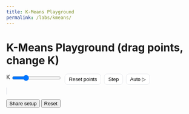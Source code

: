 ```yaml
---
title: K-Means Playground
permalink: /labs/kmeans/
---
```


# K-Means Playground (drag points, change K)

<div class="km-toolbar">
  <label>K <input id="kval" type="range" min="2" max="6" value="3"></label>
  <button id="reset">Reset points</button>
  <button id="step">Step</button>
  <button id="auto">Auto ▷</button>
</div>
<canvas id="km" width="720" height="440" style="border:1px solid #e5e7eb;border-radius:10px"></canvas>

<button id="shareLink">Share setup</button>
<button id="resetState">Reset</button>

<style>
.km-toolbar{display:flex;gap:8px;margin-bottom:8px}
.km-toolbar button{padding:6px 10px;border:1px solid #e5e7eb;border-radius:8px;background:#fff;cursor:pointer}
.km-toolbar input[type=range]{vertical-align:middle}
html[data-theme="dark"] #km{border-color:#1f2937}
html[data-theme="dark"] .km-toolbar button{background:#0f172a;border-color:#1f2937;color:#e8eef7}
</style>

<script>
// 1) Load initial state (defaults if no query present)
const state = StateShare.load({ k:3, pts:[] }); // pts = [[x,y], ...]

// TODO: initialize your UI from state.k and state.pts here
// e.g., set k slider/input, draw existing points

// 2) Whenever k or points change, call:
function persist(){ StateShare.save({ k: currentK, pts: currentPointsArray }); }

// 3) Wire buttons
document.getElementById('shareLink').onclick = e => StateShare.copyLink(e.target);
document.getElementById('resetState').onclick = () => StateShare.reset();
</script>


<script>
(function(){
  const W=720,H=440,c=document.getElementById('km'),g=c.getContext('2d');
  const col=['#2563eb','#16a34a','#f59e0b','#ef4444','#a855f7','#06b6d4'];
  let P=[], C=[], K=3, dragging=null, auto=null;

  function rand(n){ return Math.random()*n|0; }
  function init(n=140){
    P=[...Array(n)].map(()=>({x:20+Math.random()*(W-40), y:20+Math.random()*(H-40), k:0}));
    C=[...Array(K)].map((_,i)=>({x:W*(i+1)/(K+1), y:H*(i+1)/(K+1)}));
    assign(); draw();
  }
  function assign(){
    P.forEach(p=>{
      let best=0,b=1e9;
      for(let k=0;k<K;k++){
        const dx=p.x-C[k].x, dy=p.y-C[k].y, d=dx*dx+dy*dy;
        if(d<b){b=d;best=k;}
      }
      p.k=best;
    });
  }
  function update(){
    for(let k=0;k<K;k++){
      const S=P.filter(p=>p.k===k);
      if(S.length){ C[k].x=S.reduce((s,p)=>s+p.x,0)/S.length; C[k].y=S.reduce((s,p)=>s+p.y,0)/S.length; }
    }
  }
  function step(){ assign(); update(); draw(); }
  function draw(){
    g.clearRect(0,0,W,H);
    P.forEach(p=>{ g.fillStyle=col[p.k]; g.beginPath(); g.arc(p.x,p.y,3,0,6.283); g.fill(); });
    for(let k=0;k<K;k++){ g.strokeStyle=col[k]; g.lineWidth=3; g.strokeRect(C[k].x-6,C[k].y-6,12,12); }
  }

  // Interactions: drag points, click to add
  c.onmousedown=e=>{
    const r=c.getBoundingClientRect(), x=e.clientX-r.left, y=e.clientY-r.top;
    const hit=P.find(p=> (p.x-x)**2+(p.y-y)**2 < 7**2 );
    if(hit){ dragging=hit; }
    else { P.push({x,y,k:0}); step(); }
  };
  c.onmousemove=e=>{
    if(!dragging) return;
    const r=c.getBoundingClientRect(); dragging.x=e.clientX-r.left; dragging.y=e.clientY-r.top; step();
  };
  c.onmouseup=()=> dragging=null; c.onmouseleave=()=> dragging=null;

  // Controls
  document.getElementById('kval').oninput=e=>{
    K=+e.target.value; C=[...Array(K)].map((_,i)=>({x:W*(i+1)/(K+1),y:H*(i+1)/(K+1)})); step();
  };
  document.getElementById('reset').onclick=()=>init();
  document.getElementById('step').onclick=step;
  document.getElementById('auto').onclick=e=>{
    if(auto){ clearInterval(auto); auto=null; e.target.textContent='Auto ▷'; }
    else { auto=setInterval(step,400); e.target.textContent='Auto ❚❚'; }
  };

  init();
})();
</script>


<script src="/assets/js/share-state.js"></script>





